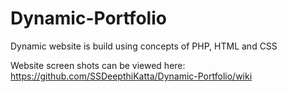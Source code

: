 # Dynamic-Portfolio
Dynamic website is build using concepts of PHP, HTML and CSS   

Website screen shots can be viewed here:   
https://github.com/SSDeepthiKatta/Dynamic-Portfolio/wiki
